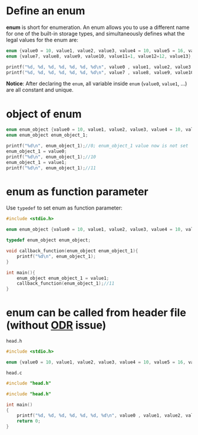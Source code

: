 # Define an enum
**enum** is short for enumeration. An enum allows you to use a different name for one of the built-in storage types, and simultaneously defines what the legal values for the enum are:

```c
enum {value0 = 10, value1, value2, value3, value4 = 10, value5 = 16, value6};
enum {value7, value8, value9, value10, value11=1, value12=12, value13};

printf("%d, %d, %d, %d, %d, %d, %d\n", value0 , value1, value2, value3, value4, value5, value6);//10, 11, 12, 13, 10, 16, 17
printf("%d, %d, %d, %d, %d, %d, %d\n", value7 , value8, value9, value10, value11, value12, value13);//0, 1, 2, 3, 1, 12, 13
```

**Notice**: After declaring the ``enum``, all variable inside ``enum`` (``value0``, ``value1``, ...) are all constant and unique.

# object of enum

```c
enum enum_object {value0 = 10, value1, value2, value3, value4 = 10, value5 = 16, value6};
enum enum_object enum_object_1;

printf("%d\n", enum_object_1);//0; enum_object_1 value now is not set
enum_object_1 = value0;
printf("%d\n", enum_object_1);//10
enum_object_1 = value1;
printf("%d\n", enum_object_1);//11
```

# enum as function parameter

Use ``typedef`` to set enum as function parameter:

```c
#include <stdio.h>

enum enum_object {value0 = 10, value1, value2, value3, value4 = 10, value5 = 16, value6};

typedef enum_object enum_object;

void callback_function(enum_object enum_object_1){
    printf("%d\n", enum_object_1);
}

int main(){
    enum_object enum_object_1 = value1;
    callback_function(enum_object_1);//11
}
```
# enum can be called from header file (without [ODR](../Introduction/Header/README.md#one-definition-rule-odr) issue)

``head.h``
```c
#include <stdio.h>

enum {value0 = 10, value1, value2, value3, value4 = 10, value5 = 16, value6};
```
``head.c``
```c
#include "head.h"
```
```c
#include "head.h"

int main() 
{ 
	printf("%d, %d, %d, %d, %d, %d, %d\n", value0 , value1, value2, value3, value4, value5, value6);//10, 11, 12, 13, 10, 16, 17
    return 0; 
} 
```
